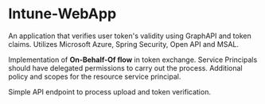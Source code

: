 # Intune-WebApp
An application that verifies user token's validity using GraphAPI and token claims.
Utilizes Microsoft Azure, Spring Security, Open API and MSAL.

Implementation of **On-Behalf-Of flow** in token exchange.
Service Principals should have delegated permissions to carry out the process.
Additional policy and scopes for the resource service principal.

Simple API endpoint to process upload and token verification.
